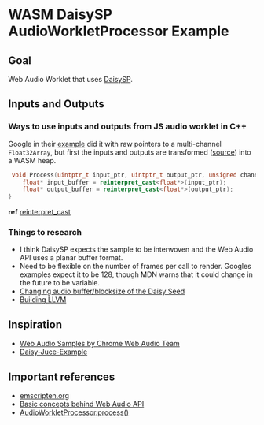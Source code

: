 # WASM DaisySP AudioWorkletProcessor Example

## Goal

Web Audio Worklet that uses [DaisySP](https://github.com/electro-smith/DaisySP).

## Inputs and Outputs

### Ways to use inputs and outputs from JS audio worklet in C++

Google in their [example](https://github.com/GoogleChromeLabs/web-audio-samples/blob/eed2a8613af551f2b1d166a01c834e8431fdf3c6/src/audio-worklet/design-pattern/wasm/SimpleKernel.cc)
did it with raw pointers to a multi-channel `Float32Array`, but first the inputs and outputs are transformed
([source](https://github.com/johnhooks/web-audio-samples/blob/eed2a8613af551f2b1d166a01c834e8431fdf3c6/src/audio-worklet/design-pattern/lib/wasm-audio-helper.js)) into a WASM heap.

```cpp
 void Process(uintptr_t input_ptr, uintptr_t output_ptr, unsigned channel_count) {
    float* input_buffer = reinterpret_cast<float*>(input_ptr);
    float* output_buffer = reinterpret_cast<float*>(output_ptr);
}
```

**ref** [reinterpret_cast](https://en.cppreference.com/w/cpp/language/reinterpret_cast)

### Things to research

- I think DaisySP expects the sample to be interwoven and the Web Audio API uses a planar buffer format.
- Need to be flexible on the number of frames per call to render. Googles examples expect it to be 128, though MDN warns that it could change in the future to be variable.
- [Changing audio buffer/blocksize of the Daisy Seed](https://forum.electro-smith.com/t/changing-audio-buffer-blocksize-of-the-daisy-seed/283)
- [Building LLVM](https://emscripten.org/docs/building_from_source/index.html#building-llvm)

## Inspiration

- [Web Audio Samples by Chrome Web Audio Team](https://github.com/GoogleChromeLabs/web-audio-samples/tree/main)
- [Daisy-Juce-Example](https://github.com/electro-smith/Daisy-Juce-Example/tree/main)

## Important references

- [emscripten.org](https://emscripten.org/index.html)
- [Basic concepts behind Web Audio API](https://developer.mozilla.org/en-US/docs/Web/API/Web_Audio_API/Basic_concepts_behind_Web_Audio_API)
- [AudioWorkletProcessor.process()](https://developer.mozilla.org/en-US/docs/Web/API/AudioWorkletProcessor/process)


